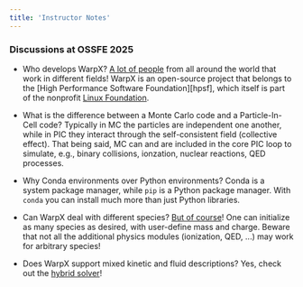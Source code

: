 ```yaml
---
title: 'Instructor Notes'
---
```


### Discussions at OSSFE 2025

* Who develops WarpX? [A lot of people](https://github.com/BLAST-WarpX/warpx/graphs/contributors) from all around the world that work in different fields! WarpX is an open-source project that belongs to the [High Performance Software Foundation][hpsf], which itself is part of the nonprofit [Linux Foundation](https://www.linuxfoundation.org/).  

* What is the difference between a Monte Carlo code and a Particle-In-Cell code? Typically in MC the particles are independent one another, while in PIC they interact through the self-consistent field (collective effect). That being said, MC can and are included in the core PIC loop to simulate, e.g., binary collisions, ionzation, nuclear reactions, QED processes.

* Why Conda environments over Python environments? Conda is a system package manager, while `pip` is a Python package manager. With `conda` you can install much more than just Python libraries.

* Can WarpX deal with different species? [But of course](https://warpx.readthedocs.io/en/latest/usage/parameters.html#particle-initialization)! One can initialize as many species as desired, with user-define mass and charge. Beware that not all the additional physics modules (ionization, QED, ...) may work for arbitrary species!

* Does WarpX support mixed kinetic and fluid descriptions? Yes, check out the [hybrid solver](https://warpx.readthedocs.io/en/latest/theory/kinetic_fluid_hybrid_model.html)! 
